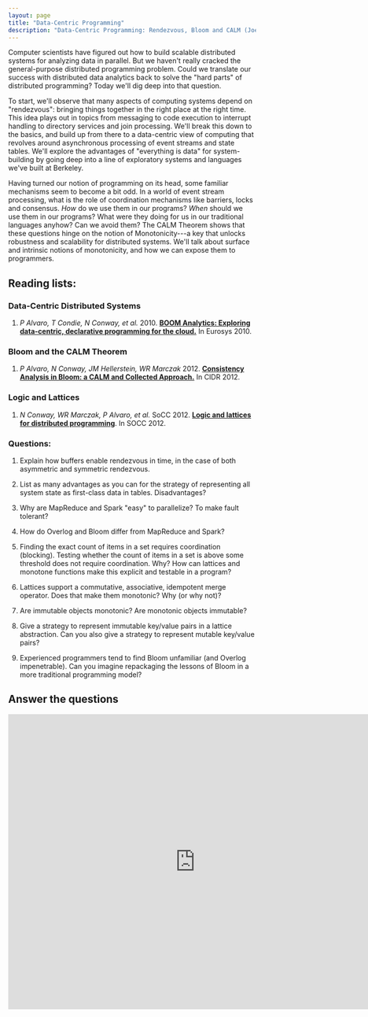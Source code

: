 ```yaml
---
layout: page
title: "Data-Centric Programming"
description: "Data-Centric Programming: Rendezvous, Bloom and CALM (Joe)"
---
```


Computer scientists have figured out how to build scalable distributed systems for analyzing data in parallel. But we haven't really cracked the general-purpose distributed programming problem. Could we translate our success with distributed data analytics back to solve the "hard parts" of distributed programming? Today we'll dig deep into that question.

To start, we'll observe that many aspects of computing systems depend on "rendezvous": bringing things together in the right place at the right time. This idea plays out in topics from messaging to code execution to interrupt handling to directory services and join processing. We'll break this down to the basics, and build up from there to a data-centric view of computing that revolves around asynchronous processing of event streams and state tables. We'll explore the advantages of "everything is data" for system-building by going deep into a line of exploratory systems and languages we've built at Berkeley.

Having turned our notion of programming on its head, some familiar mechanisms seem to become a bit odd. In a world of event stream processing, what is the role of coordination mechanisms like barriers, locks and consensus. *How* do we use them in our programs? *When* should we use them in our programs? What were they doing for us in our traditional languages anyhow? Can we avoid them? The CALM Theorem shows that these questions hinge on the notion of Monotonicity---a key that unlocks robustness and scalability for distributed systems. We'll talk about surface and intrinsic notions of monotonicity, and how we can expose them to programmers.

## Reading lists:

### Data-Centric Distributed Systems
1. *P Alvaro, T Condie, N Conway, et al.* 2010. [**BOOM Analytics: Exploring data-centric, declarative programming for the cloud.**](http://db.cs.berkeley.edu/papers/eurosys10-boom.pdf) In Eurosys 2010.

### Bloom and the CALM Theorem
1. *P Alvaro, N Conway, JM Hellerstein, WR Marczak* 2012. [**Consistency Analysis in Bloom: a CALM and Collected Approach.**](http://db.cs.berkeley.edu/papers/cidr11-bloom.pdf) In CIDR 2012.

### Logic and Lattices
1. *N Conway, WR Marczak, P Alvaro, et al.* SoCC 2012. [**Logic and lattices for distributed programming**](http://db.cs.berkeley.edu/papers/socc12-blooml.pdf). In SOCC 2012.


### Questions:

1. Explain how buffers enable rendezvous in time, in the case of both asymmetric and symmetric rendezvous.

1. List as many advantages as you can for the strategy of representing all system state as first-class data in tables. Disadvantages?

1. Why are MapReduce and Spark "easy" to parallelize? To make fault tolerant?

1. How do Overlog and Bloom differ from MapReduce and Spark?

1. Finding the exact count of items in a set requires coordination (blocking). Testing whether the count of items in a set is above some threshold does not require coordination. Why? How can lattices and monotone functions make this explicit and testable in a program?

1. Lattices support a commutative, associative, idempotent merge operator. Does that make them monotonic?  Why (or why not)?

1. Are immutable objects monotonic? Are monotonic objects immutable?

1. Give a strategy to represent immutable key/value pairs in a lattice abstraction. Can you also give a strategy to represent mutable key/value pairs?

1. Experienced programmers tend to find Bloom unfamiliar (and Overlog impenetrable). Can you imagine repackaging the lessons of Bloom in a more traditional programming model?

## Answer the questions

<iframe src="https://docs.google.com/a/berkeley.edu/forms/d/e/1FAIpQLScZjGkuxikWf0VfTI0iG2D5UhFpFKetVr3Wz2PXkZKgXLDkZA/viewform?embedded=true" width="760" height="600" frameborder="0" marginheight="0" marginwidth="0">Loading...</iframe>

<!--

Formatting with Kramdown (github style markdown):

https://github.com/adam-p/markdown-here/wiki/Markdown-Cheatsheet

# heading 1
## heading 2
### heading 3


# A list

1. a
1. b
1. c

*italic*
**bold**

```scala
// this is scala
def f(x) = x + 3
```

```bash
%> echo "the end" | less
```


# An inline equation without number:

this is all about $x$ and $\alpha$:

$$
3x + 5
$$

# An inline equation with numbering

\begin{align}
y \propto \frac{x \sin x} {\int_0^\infty x \sin x}
\end{align}
 -->

<!-- {: style="text-align: center"} -->



